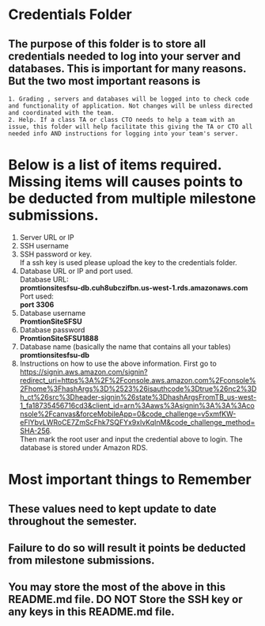 # Credentials Folder

## The purpose of this folder is to store all credentials needed to log into your server and databases. This is important for many reasons. But the two most important reasons is
    1. Grading , servers and databases will be logged into to check code and functionality of application. Not changes will be unless directed and coordinated with the team.
    2. Help. If a class TA or class CTO needs to help a team with an issue, this folder will help facilitate this giving the TA or CTO all needed info AND instructions for logging into your team's server. 


# Below is a list of items required. Missing items will causes points to be deducted from multiple milestone submissions.

1. Server URL or IP
2. SSH username
3. SSH password or key.
    <br> If a ssh key is used please upload the key to the credentials folder.
4. Database URL or IP and port used. 
<br>Database URL: <br>
<strong> promtionsitesfsu-db.cuh8ubczifbn.us-west-1.rds.amazonaws.com </strong>
<br>Port used: <br>
<strong>port 3306</strong>
5. Database username<br>
<strong>PromtionSiteSFSU</strong><br>
6. Database password<br>
<strong>PromtionSiteSFSU1888</strong><br>
7. Database name (basically the name that contains all your tables)<br>
<strong>promtionsitesfsu-db</strong><br>
8. Instructions on how to use the above information.
First go to https://signin.aws.amazon.com/signin?redirect_uri=https%3A%2F%2Fconsole.aws.amazon.com%2Fconsole%2Fhome%3FhashArgs%3D%2523%26isauthcode%3Dtrue%26nc2%3Dh_ct%26src%3Dheader-signin%26state%3DhashArgsFromTB_us-west-1_fa18735456716cd3&client_id=arn%3Aaws%3Asignin%3A%3A%3Aconsole%2Fcanvas&forceMobileApp=0&code_challenge=v5xmfKW-eFlYbvLWRoCE7ZmScFhk7SQFYx9xlvKqInM&code_challenge_method=SHA-256. 
<br>Then mark the root user and input the credential above to login. The database is stored under Amazon RDS. 

# Most important things to Remember
## These values need to kept update to date throughout the semester. <br>
## <strong>Failure to do so will result it points be deducted from milestone submissions.</strong><br>
## You may store the most of the above in this README.md file. DO NOT Store the SSH key or any keys in this README.md file.
